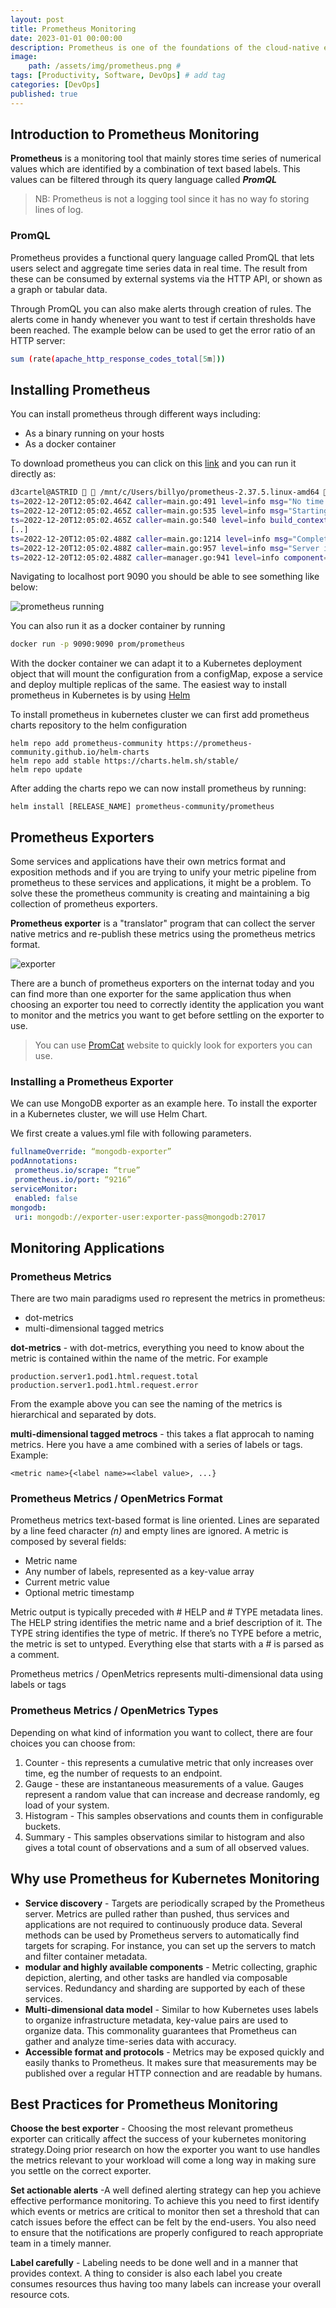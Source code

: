 ```yaml
---
layout: post
title: Prometheus Monitoring
date: 2023-01-01 00:00:00 
description: Prometheus is one of the foundations of the cloud-native environment. It has become the de-facto standard for visibility in Kubernetes environments, creating a new category called Prometheus monitoring
image:
    path: /assets/img/prometheus.png # 
tags: [Productivity, Software, DevOps] # add tag
categories: [DevOps]
published: true
---
```


## Introduction to Prometheus Monitoring
**Prometheus** is a monitoring tool that mainly stores time series of numerical values which are identified by a combination of text based labels. This values can be filtered through its query language called **_PromQL_**

> NB: Prometheus is not a logging tool since it has no way fo storing lines of log.

### PromQL
Prometheus provides a functional query language called PromQL that lets users select and aggregate time series data in real time. The result from these can be consumed by external systems via the HTTP API, or shown as a graph or tabular data.

Through PromQL you can also make alerts through creation of rules. The alerts come in handy whenever you want to test if certain thresholds have been reached. The example below can be used to get the error ratio of an HTTP server:
```bash
sum (rate(apache_http_response_codes_total[5m]))
```

## Installing Prometheus
You can install prometheus through different ways including:
-   As a binary running on your hosts
-   As a docker container

To download prometheus you can click on this [link](https://prometheus.io/download/) and you can run it directly as:
```bash
d3cartel@ASTRID   /mnt/c/Users/billyo/prometheus-2.37.5.linux-amd64  ./prometheus
ts=2022-12-20T12:05:02.464Z caller=main.go:491 level=info msg="No time or size retention was set so using the default time retention" duration=15d
ts=2022-12-20T12:05:02.465Z caller=main.go:535 level=info msg="Starting Prometheus Server" mode=server version="(version=2.37.5, branch=HEAD, revision=8d25a0867918173e501b417e7acd85861df8fb0e)"
ts=2022-12-20T12:05:02.465Z caller=main.go:540 level=info build_context="(go=go1.18.9, user=root@fa6380105630, date=20221209-12:46:41)"
[..]
ts=2022-12-20T12:05:02.488Z caller=main.go:1214 level=info msg="Completed loading of configuration file" filename=prometheus.yml totalDuration=2.7315ms db_storage=6.9µs remote_storage=3.1µs web_handler=1.4µs query_engine=2.4µs scrape=1.3801ms scrape_sd=73.6µs notify=59.8µs notify_sd=21.8µs rules=8.5µs tracing=23µs
ts=2022-12-20T12:05:02.488Z caller=main.go:957 level=info msg="Server is ready to receive web requests."
ts=2022-12-20T12:05:02.488Z caller=manager.go:941 level=info component="rule manager" msg="Starting rule manager..."
```

Navigating to localhost port 9090 you should be able to see something like below:

![prometheus running](../assets/img/prometheus/img2.png)

You can also run it as a docker container by running 
```bash
docker run -p 9090:9090 prom/prometheus
```

With the docker container we can adapt it to a Kubernetes deployment object that will mount the configuration from a configMap, expose a service and deploy multiple replicas of the same. The easiest way to install prometheus in Kubernetes is by using [Helm](https://helm.sh/)

To install prometheus in kubernetes cluster we can first add prometheus charts repository to the helm configuration
```
helm repo add prometheus-community https://prometheus-community.github.io/helm-charts
helm repo add stable https://charts.helm.sh/stable/
helm repo update
```
 After adding the charts repo we can now install prometheus by running:
 ```
helm install [RELEASE_NAME] prometheus-community/prometheus
 ```

## Prometheus Exporters
Some services and applications have their own metrics format and exposition methods and if you are trying to unify your metric pipeline from prometheus to these services and applications, it might be a problem. To solve these the prometheus community is creating and maintaining a big collection of prometheus exporters.

**Prometheus exporter** is a "translator" program that can collect the server native metrics and re-publish these metrics using the prometheus metrics format.

![exporter](../assets/img/prometheus/img3.png)

There are a bunch of prometheus exporters on the internat today and you can find more than one exporter for the same application thus when choosing an exporter tou need to correctly identity the application you want to monitor and the metrics you want to get before settling on the exporter to use.

> You can use [PromCat](https://promcat.io/) website to quickly look for exporters you can use.


### Installing a Prometheus Exporter
We can use MongoDB exporter as an example here. To install the exporter in a Kubernetes cluster, we will use Helm Chart.

We first create a values.yml file with following parameters.
``` yml 
fullnameOverride: “mongodb-exporter”
podAnnotations:
 prometheus.io/scrape: “true”
 prometheus.io/port: “9216”
serviceMonitor:
 enabled: false
mongodb:
 uri: mongodb://exporter-user:exporter-pass@mongodb:27017
 ```

## Monitoring Applications
### Prometheus Metrics
There are two main paradigms used ro represent the metrics in prometheus:
-   dot-metrics
-   multi-dimensional tagged metrics

**dot-metrics** - with dot-metrics, everything you need to know about the metric is contained within the name of the metric. For example 
```
production.server1.pod1.html.request.total
production.server1.pod1.html.request.error
```
From the example above you can see the naming of the metrics is hierarchical and separated by dots.

**multi-dimensional tagged metrocs** - this takes a flat approcah to naming metrics. Here you have a ame combined with a series of labels or tags. Example:
```
<metric name>{<label name>=<label value>, ...}
```

### Prometheus Metrics / OpenMetrics Format
Prometheus metrics text-based format is line oriented. Lines are separated by a line feed character _(n)_ and empty lines are ignored.
A metric is composed by several fields:
-   Metric name
-   Any number of labels, represented as a key-value array
-   Current metric value
-   Optional metric timestamp

Metric output is typically preceded with # HELP and # TYPE metadata lines. The HELP 
string identifies the metric name and a brief description of it. The TYPE string identifies the 
type of metric. If there’s no TYPE before a metric, the metric is set to untyped. Everything 
else that starts with a # is parsed as a comment.

Prometheus metrics / OpenMetrics represents multi-dimensional data using labels or tags 

### Prometheus Metrics / OpenMetrics Types
Depending on what kind of information you want to collect, there are four choices you can choose from:
1. Counter - this represents a cumulative metric that only increases over time, eg the number of requests to an endpoint.
2. Gauge - these are instantaneous measurements of a value. Gauges represent a random value that can increase and decrease randomly, eg load of your system.
3. Histogram - This samples observations and counts them in configurable buckets.
4. Summary - This samples observations similar to histogram and also gives a total count of observations and a sum of all observed values.

## Why use Prometheus for Kubernetes Monitoring
-   **Service discovery** - Targets are periodically scraped by the Prometheus server. Metrics are pulled rather than pushed, thus services and applications are not required to continuously produce data. Several methods can be used by Prometheus servers to automatically find targets for scraping. For instance, you can set up the servers to match and filter container metadata.
-   **modular and highly available components** - Metric collecting, graphic depiction, alerting, and other tasks are handled via composable services. Redundancy and sharding are supported by each of these services.
-   **Multi-dimensional data model** - Similar to how Kubernetes uses labels to organize infrastructure metadata, key-value pairs are used to organize data. This commonality guarantees that Prometheus can gather and analyze time-series data with accuracy.
-   **Accessible format and protocols** - Metrics may be exposed quickly and easily thanks to Prometheus. It makes sure that measurements may be published over a regular HTTP connection and are readable by humans.

## Best Practices for Prometheus Monitoring
**Choose the best exporter** - Choosing the most relevant prometheus exporter can critically affect the success of your kubernetes monitoring strategy.Doing prior research on how the exporter you want to use handles the metrics relevant to your workload will come a long way in making sure you settle on the correct exporter.

**Set actionable alerts** -A well defined alerting strategy can hep you achieve effective performance monitoring. To achieve this you need to first identify which events or metrics are critical to monitor then set a threshold that can catch issues before the effect can be felt by the end-users. You also need to ensure that the notifications are properly configured to reach appropriate team in a timely manner.

**Label carefully** - Labeling needs to be done well and in a manner that provides context. A thing to consider is also each label you create consumes resources thus having too many labels can increase your overall resource cots.




